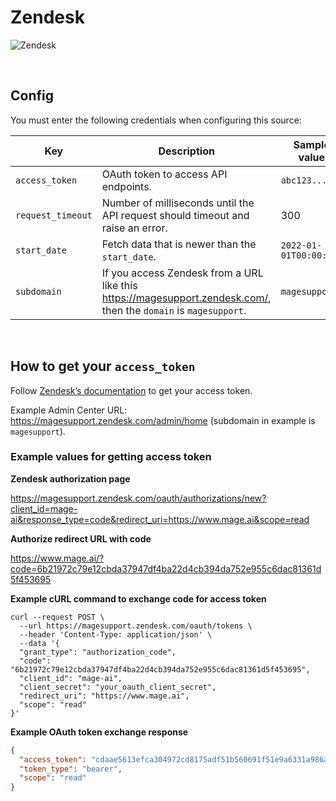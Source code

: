 # Zendesk

![Zendesk](https://upload.wikimedia.org/wikipedia/commons/thumb/c/c8/Zendesk_logo.svg/2560px-Zendesk_logo.svg.png)

<br />

## Config

You must enter the following credentials when configuring this source:

| Key | Description | Sample value
| --- | --- | --- |
| `access_token` | OAuth token to access API endpoints. | `abc123...` |
| `request_timeout` | Number of milliseconds until the API request should timeout and raise an error. | 300 |
| `start_date` | Fetch data that is newer than the `start_date`. | `2022-01-01T00:00:00Z` |
| `subdomain` | If you access Zendesk from a URL like this https://magesupport.zendesk.com/, then the `domain` is `magesupport`. | `magesupport` |

<br />

## How to get your `access_token`

Follow [Zendesk’s documentation](https://support.zendesk.com/hc/en-us/articles/4408845965210)
to get your access token.

Example Admin Center URL: https://magesupport.zendesk.com/admin/home
(subdomain in example is `magesupport`).

### Example values for getting access token

<b>Zendesk authorization page</b>

https://magesupport.zendesk.com/oauth/authorizations/new?client_id=mage-ai&response_type=code&redirect_uri=https://www.mage.ai&scope=read

<b>Authorize redirect URL with code</b>

https://www.mage.ai/?code=6b21972c79e12cbda37947df4ba22d4cb394da752e955c6dac81361d5f453695

<b>Example cURL command to exchange code for access token</b>

```curl
curl --request POST \
  --url https://magesupport.zendesk.com/oauth/tokens \
  --header 'Content-Type: application/json' \
  --data '{
  "grant_type": "authorization_code",
  "code": "6b21972c79e12cbda37947df4ba22d4cb394da752e955c6dac81361d5f453695",
  "client_id": "mage-ai",
  "client_secret": "your_oauth_client_secret",
  "redirect_uri": "https://www.mage.ai",
  "scope": "read"
}'
```

<b>Example OAuth token exchange response</b>

```json
{
  "access_token": "cdaae5613efca304972cd8175adf51b560691f51e9a6331a986a772801a5d898",
  "token_type": "bearer",
  "scope": "read"
}
```

<br />
